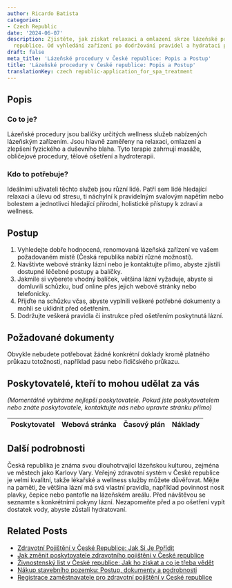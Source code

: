 ```yaml
---
author: Ricardo Batista
categories:
- Czech Republic
date: '2024-06-07'
description: Zjistěte, jak získat relaxaci a omlazení skrze lázeňské procedury v České
  republice. Od vyhledání zařízení po dodržování pravidel a hydrataci po terapii.
draft: false
meta_title: 'Lázeňské procedury v České republice: Popis a Postup'
title: 'Lázeňské procedury v České republice: Popis a Postup'
translationKey: czech republic-application_for_spa_treatment
---
```



## Popis
### Co to je?
Lázeňské procedury jsou balíčky určitých wellness služeb nabízených lázeňským zařízením. Jsou hlavně zaměřeny na relaxaci, omlazení a zlepšení fyzického a duševního blaha. Tyto terapie zahrnují masáže, obličejové procedury, tělové ošetření a hydroterapii.

### Kdo to potřebuje?
Ideálními uživateli těchto služeb jsou různí lidé. Patří sem lidé hledající relaxaci a úlevu od stresu, ti náchylní k pravidelným svalovým napětím nebo bolestem a jednotlivci hledající přírodní, holistické přístupy k zdraví a wellness.

## Postup
1. Vyhledejte dobře hodnocená, renomovaná lázeňská zařízení ve vašem požadovaném místě (Česká republika nabízí různé možnosti).
2. Navštivte webové stránky lázní nebo je kontaktujte přímo, abyste zjistili dostupné léčebné postupy a balíčky.
3. Jakmile si vyberete vhodný balíček, většina lázní vyžaduje, abyste si domluvili schůzku, buď online přes jejich webové stránky nebo telefonicky.
4. Přijďte na schůzku včas, abyste vyplnili veškeré potřebné dokumenty a mohli se uklidnit před ošetřením.
5. Dodržujte veškerá pravidla či instrukce před ošetřením poskytnutá lázní.

## Požadované dokumenty
Obvykle nebudete potřebovat žádné konkrétní doklady kromě platného průkazu totožnosti, například pasu nebo řidičského průkazu.

## Poskytovatelé, kteří to mohou udělat za vás

_(Momentálně vybíráme nejlepší poskytovatele. Pokud jste poskytovatelem nebo znáte poskytovatele, kontaktujte nás nebo upravte stránku přímo)_

| Poskytovatel    |     Webová stránka  |     Časový plán   |      Náklady    |
| :-------------: | :-------------: |  :-------------: | :-------------: |


## Další podrobnosti
Česká republika je známa svou dlouhotrvající lázeňskou kulturou, zejména ve městech jako Karlovy Vary. Veřejný zdravotní systém v České republice je velmi kvalitní, takže lékařské a wellness služby můžete důvěřovat. Mějte na paměti, že většina lázní má svá vlastní pravidla, například povinnost nosit plavky, čepice nebo pantofle na lázeňském areálu. Před návštěvou se seznamte s konkrétními pokyny lázní. Nezapomeňte před a po ošetření vypít dostatek vody, abyste zůstali hydratovaní.
## Related Posts

- [Zdravotní Pojištění v České Republice: Jak Si Je Pořídit](https://tramitit.com/cs/guides/czech-republic/registrace_na_zdravotni_pojistovnu/)
- [Jak změnit poskytovatele zdravotního pojištění v České republice](https://tramitit.com/cs/guides/czech-republic/zmena_zdravotni_pojistovny/)
- [Živnostenský list v České republice: Jak ho získat a co je třeba vědět](https://tramitit.com/cs/guides/czech-republic/registrace_zivnostenskeho_opravneni/)
- [Nákup stavebního pozemku: Postup, dokumenty a podrobnosti](https://tramitit.com/cs/guides/czech-republic/zadost_o_ziskani_stavebniho_pozemku/)
- [Registrace zaměstnavatele pro zdravotní pojištění v České republice](https://tramitit.com/cs/guides/czech-republic/registrace_zamestnavatele_k_zdravotnimu_pojisteni/)